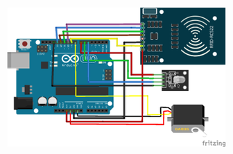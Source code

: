 ![Alt text](https://github.com/Jessica-MK/Summer2023/blob/main/RFID%20access%20test/Sketch%20RFID.png "a title")

